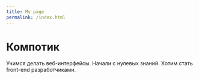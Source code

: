 ```yaml
---
title: My page
permalink: /index.html
---
```


# Компотик
Учимся делать веб-интерфейсы. Начали с нулевых знаний. Хотим стать front-end разработчиками.

